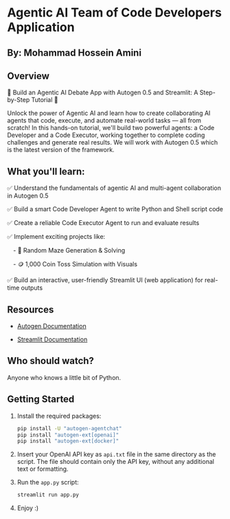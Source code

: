 # Agentic AI Team of Code Developers Application





##  By: Mohammad Hossein Amini

## Overview

🚀 Build an Agentic AI Debate App with Autogen 0.5 and Streamlit: A Step-by-Step Tutorial 🚀

Unlock the power of Agentic AI and learn how to create collaborating AI agents that code, execute, and automate real-world tasks — all from scratch! In this hands-on tutorial, we'll build two powerful agents: a Code Developer and a Code Executor, working together to complete coding challenges and generate real results. We will work with Autogen 0.5 which is the latest version of the framework.

## What you'll learn:

✅ Understand the fundamentals of agentic AI and multi-agent collaboration in Autogen 0.5

✅ Build a smart Code Developer Agent to write Python and Shell script code

✅ Create a reliable Code Executor Agent to run and evaluate results

✅ Implement exciting projects like:

 - 🧩 Random Maze Generation & Solving

 - 🪙 1,000 Coin Toss Simulation with Visuals

✅ Build an interactive, user-friendly Streamlit UI (web application) for real-time outputs

## Resources

- [Autogen Documentation](https://microsoft.github.io/autogen/stable//index.html)

- [Streamlit Documentation](https://streamlit.io/)

## Who should watch?
Anyone who knows a little bit of Python.

##  Getting Started
1. Install the required packages:
   ```bash
   pip install -U "autogen-agentchat"
   pip install "autogen-ext[openai]"
   pip install "autogen-ext[docker]"
   ```

2. Insert your OpenAI API key as `api.txt` file in the same directory as the script. The file should contain only the API key, without any additional text or formatting.

3. Run the `app.py` script:
   ```bash
   streamlit run app.py
   ```

4. Enjoy :)